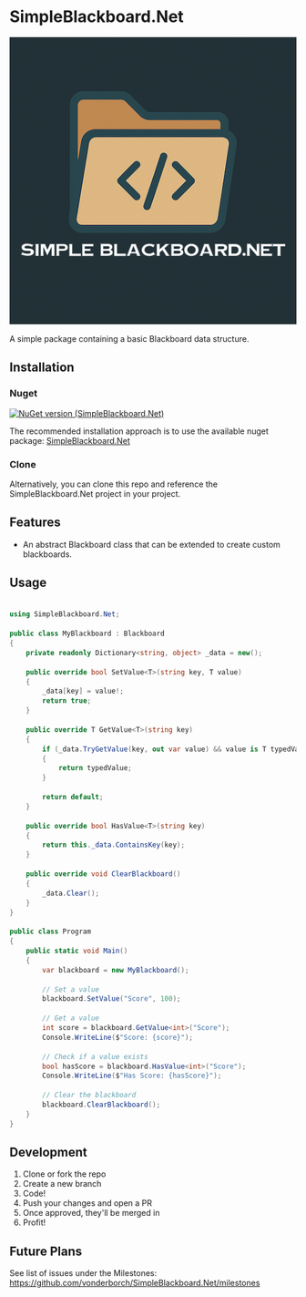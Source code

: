 # SimpleBlackboard.Net

![Logo](https://raw.githubusercontent.com/vonderborch/SimpleBlackboard.Net/refs/heads/main/logo.png)

A simple package containing a basic Blackboard data structure.

## Installation

### Nuget

[![NuGet version (SimpleBlackboard.Net)](https://img.shields.io/nuget/v/SimpleBlackboard.Net.svg?style=flat-square)](https://www.nuget.org/packages/SimpleBlackboard.Net/)

The recommended installation approach is to use the available nuget package: [SimpleBlackboard.Net](https://www.nuget.org/packages/SimpleBlackboard.Net/)

### Clone

Alternatively, you can clone this repo and reference the SimpleBlackboard.Net project in your project.

## Features

- An abstract Blackboard class that can be extended to create custom blackboards.

## Usage

```csharp

using SimpleBlackboard.Net;

public class MyBlackboard : Blackboard
{
    private readonly Dictionary<string, object> _data = new();

    public override bool SetValue<T>(string key, T value)
    {
        _data[key] = value!;
        return true;
    }

    public override T GetValue<T>(string key)
    {
        if (_data.TryGetValue(key, out var value) && value is T typedValue)
        {
            return typedValue;
        }

        return default;
    }
    
    public override bool HasValue<T>(string key)
    {
        return this._data.ContainsKey(key);
    }
    
    public override void ClearBlackboard()
    {
        _data.Clear();
    }
}

public class Program
{
    public static void Main()
    {
        var blackboard = new MyBlackboard();
        
        // Set a value
        blackboard.SetValue("Score", 100);
        
        // Get a value
        int score = blackboard.GetValue<int>("Score");
        Console.WriteLine($"Score: {score}");
        
        // Check if a value exists
        bool hasScore = blackboard.HasValue<int>("Score");
        Console.WriteLine($"Has Score: {hasScore}");
        
        // Clear the blackboard
        blackboard.ClearBlackboard();
    }
}

```

## Development

1. Clone or fork the repo
2. Create a new branch
3. Code!
4. Push your changes and open a PR
5. Once approved, they'll be merged in
6. Profit!

## Future Plans

See list of issues under the Milestones: https://github.com/vonderborch/SimpleBlackboard.Net/milestones
